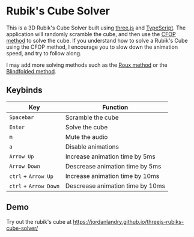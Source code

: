 # Rubik's Cube Solver

This is a 3D Rubik's Cube Solver built using [three.js](https://github.com/mrdoob/three.js/) and
[TypeScript](https://github.com/microsoft/TypeScript). The application will randomly scramble the cube, and then use the
[CFOP method](https://ruwix.com/the-rubiks-cube/advanced-cfop-fridrich/) to solve the cube. If you understand how to solve a Rubik's Cube using the
CFOP method, I encourage you to slow down the animation speed, and try to follow along.

I may add more solving methods such as the [Roux method](https://ruwix.com/the-rubiks-cube/different-rubiks-cube-solving-methods/roux-method/) or the
[Blindfolded method](https://ruwix.com/the-rubiks-cube/how-to-solve-the-rubiks-cube-blindfolded-tutorial/).

## Keybinds

| Key                   | Function                         |
| --------------------- | -------------------------------- |
| `Spacebar`            | Scramble the cube                |
| `Enter`               | Solve the cube                   |
| `m`                   | Mute the audio                   |
| `a`                   | Disable animations               |
| `Arrow Up`            | Increase animation time by 5ms   |
| `Arrow Down`          | Descrease animation time by 5ms  |
| `ctrl` + `Arrow Up`   | Increase animation time by 10ms  |
| `ctrl` + `Arrow Down` | Descrease animation time by 10ms |

## Demo

Try out the rubik's cube at https://jordanlandry.github.io/threejs-rubiks-cube-solver/
